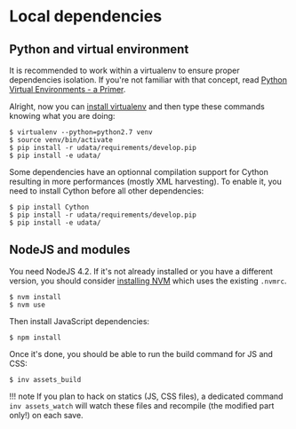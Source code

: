# Local dependencies

## Python and virtual environment

It is recommended to work within a virtualenv to ensure proper dependencies isolation.
If you're not familiar with that concept, read [Python Virtual Environments - a Primer][].

Alright, now you can [install virtualenv][install-virtualenv] and then type these commands knowing what you are doing:

```shell
$ virtualenv --python=python2.7 venv
$ source venv/bin/activate
$ pip install -r udata/requirements/develop.pip
$ pip install -e udata/
```

Some dependencies have an optionnal compilation support for Cython
resulting in more performances (mostly XML harvesting).
To enable it, you need to install Cython before all other dependencies:

```shell
$ pip install Cython
$ pip install -r udata/requirements/develop.pip
$ pip install -e udata/
```

## NodeJS and modules

You need NodeJS 4.2. If it's not already installed or you have a different version,
you should consider [installing NVM][nvm-install] which uses the existing `.nvmrc`.

```shell
$ nvm install
$ nvm use
```

Then install JavaScript dependencies:

```shell
$ npm install
```

Once it's done, you should be able to run the build command for JS and CSS:

```shell
$ inv assets_build
```

!!! note
    If you plan to hack on statics (JS, CSS files), a dedicated command `inv assets_watch` will watch these files and recompile (the modified part only!) on each save.

[install-virtualenv]: https://virtualenv.pypa.io/en/latest/installation.html
[nvm-install]: https://github.com/creationix/nvm#installation
[Python Virtual Environments - a Primer]: https://realpython.com/blog/python/python-virtual-environments-a-primer/
